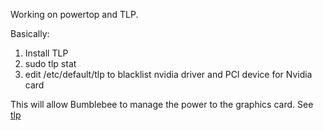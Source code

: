 Working on powertop and TLP.

Basically:

1. Install TLP
2. sudo tlp stat
3. edit /etc/default/tlp to blacklist nvidia driver and PCI device for Nvidia card

This will allow Bumblebee to manage the power to the graphics card. See [tlp]( tlp )
